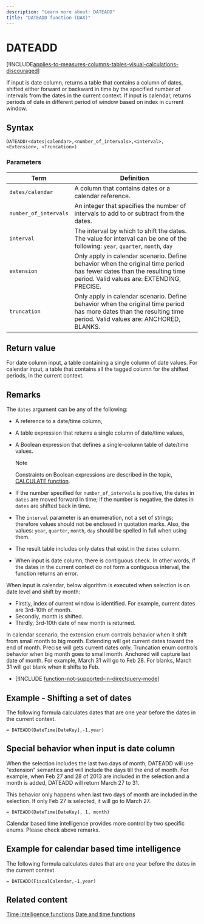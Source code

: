 ```yaml
---
description: "Learn more about: DATEADD"
title: "DATEADD function (DAX)"
---
```

# DATEADD

[!INCLUDE[applies-to-measures-columns-tables-visual-calculations-discouraged](includes/applies-to-measures-columns-tables-visual-calculations-discouraged.md)]

If input is date column, returns a table that contains a column of dates, shifted either forward or backward in time by the specified number of intervals from the dates in the current context.
If input is calendar, returns periods of date in different period of window based on index in current window.

## Syntax

```dax
DATEADD(<dates|calendar>,<number_of_intervals>,<interval>, <Extension>, <Truncation>)
```

### Parameters

|Term|Definition|
|--------|--------------|
|`dates/calendar`|A column that contains dates or a calendar reference.|
|`number_of_intervals`|An integer that specifies the number of intervals to add to or subtract from the dates.|
|`interval`|The interval by which to shift the dates. The value for interval can be one of the following: `year`, `quarter`, `month`, `day`|
|`extension`|Only apply in calendar scenario. Define behavior when the original time period has fewer dates than the resulting time period. Valid values are: EXTENDING, PRECISE.|
|`truncation`|Only apply in calendar scenario. Define behavior when the original time period has more dates than the resulting time period. Valid values are: ANCHORED, BLANKS.|

## Return value

For date column input, a table containing a single column of date values.
For calendar input, a table that contains all the tagged column for the shifted periods, in the current context.

## Remarks

The `dates` argument can be any of the following:

- A reference to a date/time column,

- A table expression that returns a single column of date/time values,

- A Boolean expression that defines a single-column table of date/time values.

    > [!NOTE]
    > Constraints on Boolean expressions are described in the topic, [CALCULATE function](calculate-function-dax.md).

- If the number specified for `number_of_intervals` is positive, the dates in `dates` are moved forward in time; if the number is negative, the dates in `dates` are shifted back in time.

- The `interval` parameter is an enumeration, not a set of strings; therefore values should not be enclosed in quotation marks. Also, the values: `year`, `quarter`, `month`, `day` should be spelled in full when using them.

- The result table includes only dates that exist in the `dates` column.

- When input is date column, there is contiguous check. In other words, if the dates in the current context do not form a contiguous interval, the function returns an error.

When input is calendar, below algorithm is executed when selection is on date level and shift by month:
- Firstly, index of current window is identified. For example, current dates are 3rd-10th of month.
- Secondly, month is shifted.
- Thirdly, 3rd-10th date of new month is returned.

In calendar scenario, the extension enum controls behavior when it shift from small month to big month. Extending will get current dates toward the end of month. Precise will gets current dates only. Truncation enum controls behavior when big month goes to small month. Anchored will capture last date of month. For example, March 31 will go to Feb 28. For blanks, March 31 will get blank when it shifts to Feb.

- [!INCLUDE [function-not-supported-in-directquery-mode](includes/function-not-supported-in-directquery-mode.md)]

## Example - Shifting a set of dates

The following formula calculates dates that are one year before the dates in the current context.

```dax
= DATEADD(DateTime[DateKey],-1,year)
```

## Special behavior when input is date column

When the selection includes the last two days of month, DATEADD will use "extension" semantics and will include the days till the end of month. For example, when Feb 27 and 28 of 2013 are included in the selection and a month is added, DATEADD will return March 27 to 31.

This behavior only happens when last two days of month are included in the selection. If only Feb 27 is selected, it will go to March 27.

```dax
= DATEADD(DateTime[DateKey], 1, month)
```

Calendar based time intelligence provides more control by two specific enums. Please check above remarks.

## Example for calendar based time intelligence
The following formula calculates dates that are one year before the dates in the current context.

```dax
= DATEADD(FiscalCalendar,-1,year)
```

## Related content

[Time intelligence functions](time-intelligence-functions-dax.md)
[Date and time functions](date-and-time-functions-dax.md)
